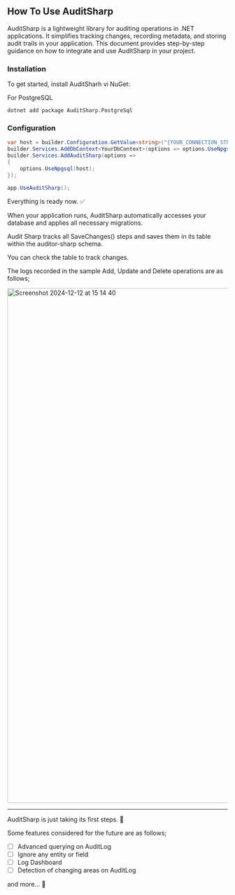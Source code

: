 ## How To Use AuditSharp

AuditSharp is a lightweight library for auditing operations in .NET applications. It simplifies tracking changes,
recording metadata, and storing audit trails in your application. This document provides step-by-step guidance on how to
integrate and use AuditSharp in your project.

### Installation

To get started, install AuditSharh vi NuGet:

For PostgreSQL

```
dotnet add package AuditSharp.PostgreSql
```

### Configuration

```csharp
var host = builder.Configuration.GetValue<string>("{YOUR_CONNECTION_STRING}");
builder.Services.AddDbContext<YourDbContext>(options => options.UseNpgsql(host).RegisterAuditSharp());
builder.Services.AddAuditSharp(options =>
{
    options.UseNpgsql(host);
});
```

```csharp
app.UseAuditSharp();
```

Everything is ready now. ✅

When your application runs, AuditSharp automatically accesses your database and applies all necessary migrations.

Audit Sharp tracks all SaveChanges() steps and saves them in its table within the auditor-sharp schema.

You can check the table to track changes.

The logs recorded in the sample Add, Update and Delete operations are as follows;

<img width="1176" alt="Screenshot 2024-12-12 at 15 14 40" src="https://github.com/user-attachments/assets/9b4a980b-1021-4c33-b750-6db13cc36e7d" />

------

AuditSharp is just taking its first steps. 🐣

Some features considered for the future are as follows;

- [ ] Advanced querying on AuditLog
- [ ] Ignore any entity or field
- [ ] Log Dashboard
- [ ] Detection of changing areas on AuditLog

and more... 🚀
